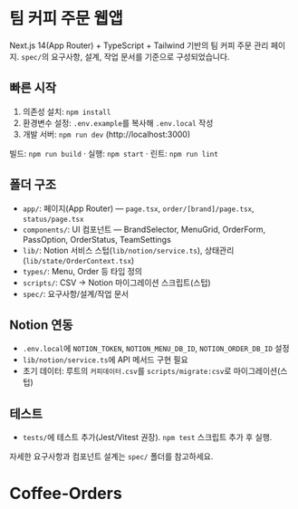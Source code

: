 # 팀 커피 주문 웹앱

Next.js 14(App Router) + TypeScript + Tailwind 기반의 팀 커피 주문 관리 페이지. `spec/`의 요구사항, 설계, 작업 문서를 기준으로 구성되었습니다.

## 빠른 시작

1) 의존성 설치: `npm install`
2) 환경변수 설정: `.env.example`를 복사해 `.env.local` 작성
3) 개발 서버: `npm run dev` (http://localhost:3000)

빌드: `npm run build` · 실행: `npm start` · 린트: `npm run lint`

## 폴더 구조
- `app/`: 페이지(App Router) — `page.tsx`, `order/[brand]/page.tsx`, `status/page.tsx`
- `components/`: UI 컴포넌트 — BrandSelector, MenuGrid, OrderForm, PassOption, OrderStatus, TeamSettings
- `lib/`: Notion 서비스 스텁(`lib/notion/service.ts`), 상태관리(`lib/state/OrderContext.tsx`)
- `types/`: Menu, Order 등 타입 정의
- `scripts/`: CSV → Notion 마이그레이션 스크립트(스텁)
- `spec/`: 요구사항/설계/작업 문서

## Notion 연동
- `.env.local`에 `NOTION_TOKEN`, `NOTION_MENU_DB_ID`, `NOTION_ORDER_DB_ID` 설정
- `lib/notion/service.ts`에 API 메서드 구현 필요
- 초기 데이터: 루트의 `커피데이터.csv`를 `scripts/migrate:csv`로 마이그레이션(스텁)

## 테스트
- `tests/`에 테스트 추가(Jest/Vitest 권장). `npm test` 스크립트 추가 후 실행.

자세한 요구사항과 컴포넌트 설계는 `spec/` 폴더를 참고하세요.
# Coffee-Orders
